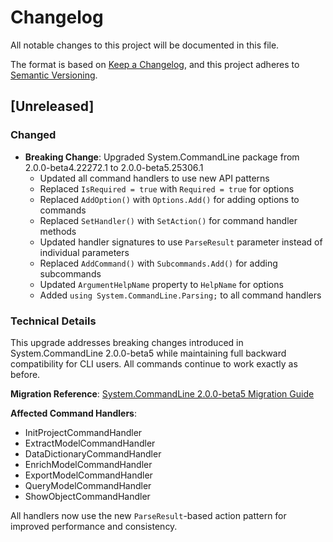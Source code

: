 # Changelog

All notable changes to this project will be documented in this file.

The format is based on [Keep a Changelog](https://keepachangelog.com/en/1.0.0/),
and this project adheres to [Semantic Versioning](https://semver.org/spec/v2.0.0.html).

## [Unreleased]

### Changed
- **Breaking Change**: Upgraded System.CommandLine package from 2.0.0-beta4.22272.1 to 2.0.0-beta5.25306.1
  - Updated all command handlers to use new API patterns
  - Replaced `IsRequired = true` with `Required = true` for options
  - Replaced `AddOption()` with `Options.Add()` for adding options to commands
  - Replaced `SetHandler()` with `SetAction()` for command handler methods
  - Updated handler signatures to use `ParseResult` parameter instead of individual parameters
  - Replaced `AddCommand()` with `Subcommands.Add()` for adding subcommands
  - Updated `ArgumentHelpName` property to `HelpName` for options
  - Added `using System.CommandLine.Parsing;` to all command handlers

### Technical Details
This upgrade addresses breaking changes introduced in System.CommandLine 2.0.0-beta5 while maintaining 
full backward compatibility for CLI users. All commands continue to work exactly as before.

**Migration Reference**: [System.CommandLine 2.0.0-beta5 Migration Guide](https://learn.microsoft.com/en-us/dotnet/standard/commandline/migration-guide-2.0.0-beta5)

**Affected Command Handlers**:
- InitProjectCommandHandler
- ExtractModelCommandHandler  
- DataDictionaryCommandHandler
- EnrichModelCommandHandler
- ExportModelCommandHandler
- QueryModelCommandHandler
- ShowObjectCommandHandler

All handlers now use the new `ParseResult`-based action pattern for improved performance and consistency.